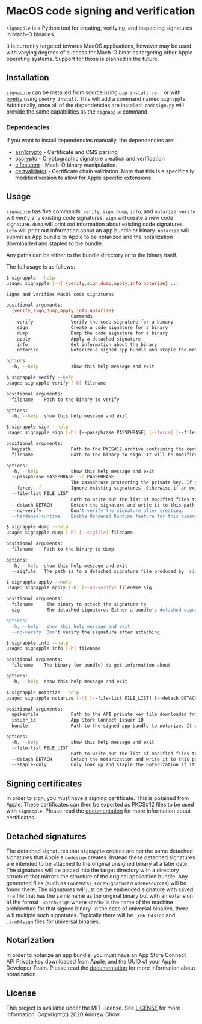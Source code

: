 # MacOS code signing and verification

`signapple` is a Python tool for creating, verifying, and inspecting signatures in Mach-O binaries.

It is currently targeted towards MacOS applications, however may be used with varying degrees of success for Mach-O binaries targeting other Apple operating systems.
Support for those is planned in the future.

## Installation

`signapple` can be installed from source using `pip install -e .` or with [poetry](https://python-poetry.org/) using `poetry install`.
This will add a command named `signapple`.
Additionally, once all of the dependencies are installed, `codesign.py` will provide the same capabilities as the `signapple` command.

### Dependencies

If you want to install dependencies manually, the dependencies are:
* [asn1crypto](https://github.com/wbond/asn1crypto/) - Certificate and CMS parsing
* [oscrypto](https://github.com/wbond/oscrypto/) - Cryptographic signature creation and verification
* [elfesteem](https://github.com/LRGH/elfesteem) - Mach-O binary manipulation.
* [certvalidator](https://github.com/achow101/certvalidator/tree/allow-more-criticals) - Certificate chain validation. Note that this is a specifically modified version to allow for Apple specific extensions.

## Usage

`signapple` has five commands: `verify`, `sign`, `dump`, `info`, and `notarize`.
`verify` will verify any existing code signatures.
`sign` will create a new code signature.
`dump` will print out information about existing code signatures.
`info` will print out information about an app bundle or binary.
`notarize` will submit an App bundle to Apple to be notarized and the notarization downloaded and stapled to the bundle.

Any paths can be either to the bundle directory or to the binary itself.

The full usage is as follows:

```sh
$ signapple --help
usage: signapple [-h] {verify,sign,dump,apply,info,notarize} ...

Signs and verifies MacOS code signatures

positional arguments:
  {verify,sign,dump,apply,info,notarize}
                        Commands
    verify              Verify the code signature for a binary
    sign                Create a code signature for a binary
    dump                Dump the code signature for a binary
    apply               Apply a detached signature
    info                Get information about the binary
    notarize            Notarize a signed app bundle and staple the notarization

options:
  -h, --help            show this help message and exit
```

```sh
$ signapple verify --help
usage: signapple verify [-h] filename

positional arguments:
  filename    Path to the binary to verify

options:
  -h, --help  show this help message and exit
```

```sh
$ signapple sign --help
usage: signapple sign [-h] [--passphrase PASSPHRASE] [--force] [--file-list FILE_LIST] [--detach DETACH] [--no-verify] [--hardened-runtime] keypath filename

positional arguments:
  keypath               Path to the PKCS#12 archive containing the certificate and private key to sign with
  filename              Path to the binary to sign. It will be modified in place

options:
  -h, --help            show this help message and exit
  --passphrase PASSPHRASE, -p PASSPHRASE
                        The passphrase protecting the private key. If not specified, you will be prompted to enter it later
  --force, -f           Ignore existing signatures. Otherwise if an existing signature is found, no signing will occur
  --file-list FILE_LIST
                        Path to write out the list of modified files to
  --detach DETACH       Detach the signature and write it to this path
  --no-verify           Don't verify the signature after creating.
  --hardened-runtime    Enable Hardened Runtime feature for this binary
```

```sh
$ signapple dump --help
usage: signapple dump [-h] [--sigfile] filename

positional arguments:
  filename    Path to the binary to dump

options:
  -h, --help  show this help message and exit
  --sigfile   The path is to a detached signature file produced by 'sign --detach' rather than a signed binary
```

```sh
$ signapple apply --help
usage: signapple apply [-h] [--no-verify] filename sig

positional arguments:
  filename     The binary to attach the signature to
  sig          The detached signature. Either a bundle's detached signature directory or the signature file itself

options:
  -h, --help   show this help message and exit
  --no-verify  Don't verify the signature after attaching
```

```sh
$ signapple info --help
usage: signapple info [-h] filename

positional arguments:
  filename    The binary (or bundle) to get information about

options:
  -h, --help  show this help message and exit
```

```sh
$ signapple notarize --help
usage: signapple notarize [-h] [--file-list FILE_LIST] [--detach DETACH] [--staple-only] apikeyfile issuer_id bundle

positional arguments:
  apikeyfile            Path to the API private key file downloaded from App Store Connect
  issuer_id             App Store Connect Issuer ID
  bundle                Path to the signed app bundle to notarize. It will be modified in place

options:
  -h, --help            show this help message and exit
  --file-list FILE_LIST
                        Path to write out the list of modified files to
  --detach DETACH       Detach the notarization and write it to this path
  --staple-only         Only look up and staple the notarization if it exists
```

## Signing certificates

In order to sign, you must have a signing certificate.
This is obtained from Apple.
These certificates can then be exported as PKCS#12 files to be used with `signapple`.
Please read the [documentation](docs/certificates.md) for more information about certificates.

## Detached signatures

The detached signatures that `signapple` creates are not the same detached signatures that Apple's `codesign` creates.
Instead these detached signatures are intended to be attached to the original unsigned binary at a later date.
The signatures will be placed into the target directory with a directory structure that mirrors the structure of the original application bundle.
Any generated files (such as `Contents/_CodeSignature/CodeResources`) will be found there.
The signatures will just be the embedded signature with saved in a file that has the same name as the original binary but with an extension of the format `.<arch>sign` where `<arch>` is the name of the machine architecture for that signed binary.
In the case of universal binaries, there will multiple such signatures.
Typically there will be `.x86_64sign` and `.arm64sign` files for universal binaries.

## Notarization

In order to notarize an app bundle, you must have an App Store Connect API Private key downloaded from Apple, and the UUID of your Apple Developer Team.
Please read the [documentation](docs/notarization.md) for more information about notarization.

## License

This project is available under the MIT License. See [LICENSE](LICENSE) for more information. Copyright(c) 2020 Andrew Chow.
